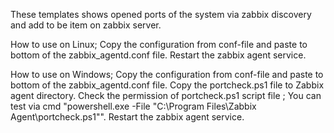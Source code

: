 These templates shows opened ports of the system via zabbix discovery and add to be item on zabbix server.

How to use on Linux;
Copy the configuration from conf-file and paste to bottom of the zabbix_agentd.conf file.
Restart the zabbix agent service.

How to use on Windows;
Copy the configuration from conf-file and paste to bottom of the zabbix_agentd.conf file.
Copy the portcheck.ps1 file to Zabbix agent directory. 
Check the permission of portcheck.ps1 script file ;
You can test via cmd "powershell.exe -File "C:\Program Files\Zabbix Agent\portcheck.ps1"".
Restart the zabbix agent service.
